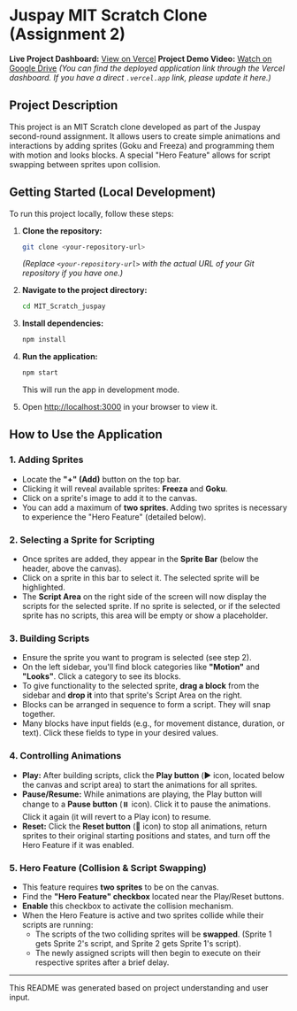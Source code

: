 # Juspay MIT Scratch Clone (Assignment 2)

**Live Project Dashboard:** [View on Vercel](https://juspay-mit-scratch-assignment.vercel.app/)
**Project Demo Video:** [Watch on Google Drive](https://drive.google.com/file/d/1NE5P9Co547mMWcRaBPlYUX_YuWaqRzia/view?usp=sharing)
*(You can find the deployed application link through the Vercel dashboard. If you have a direct `.vercel.app` link, please update it here.)*

## Project Description

This project is an MIT Scratch clone developed as part of the Juspay second-round assignment. It allows users to create simple animations and interactions by adding sprites (Goku and Freeza) and programming them with motion and looks blocks. A special "Hero Feature" allows for script swapping between sprites upon collision.

## Getting Started (Local Development)

To run this project locally, follow these steps:

1.  **Clone the repository:**
    ```bash
    git clone <your-repository-url>
    ```
    *(Replace `<your-repository-url>` with the actual URL of your Git repository if you have one.)*

2.  **Navigate to the project directory:**
    ```bash
    cd MIT_Scratch_juspay
    ```

3.  **Install dependencies:**
    ```bash
    npm install
    ```

4.  **Run the application:**
    ```bash
    npm start
    ```
    This will run the app in development mode.

5.  Open [http://localhost:3000](http://localhost:3000) in your browser to view it.

## How to Use the Application

### 1. Adding Sprites
*   Locate the **"+" (Add)** button on the top bar.
*   Clicking it will reveal available sprites: **Freeza** and **Goku**.
*   Click on a sprite's image to add it to the canvas.
*   You can add a maximum of **two sprites**. Adding two sprites is necessary to experience the "Hero Feature" (detailed below).

### 2. Selecting a Sprite for Scripting
*   Once sprites are added, they appear in the **Sprite Bar** (below the header, above the canvas).
*   Click on a sprite in this bar to select it. The selected sprite will be highlighted.
*   The **Script Area** on the right side of the screen will now display the scripts for the selected sprite. If no sprite is selected, or if the selected sprite has no scripts, this area will be empty or show a placeholder.

### 3. Building Scripts
*   Ensure the sprite you want to program is selected (see step 2).
*   On the left sidebar, you'll find block categories like **"Motion"** and **"Looks"**. Click a category to see its blocks.
*   To give functionality to the selected sprite, **drag a block** from the sidebar and **drop it** into that sprite's Script Area on the right.
*   Blocks can be arranged in sequence to form a script. They will snap together.
*   Many blocks have input fields (e.g., for movement distance, duration, or text). Click these fields to type in your desired values.

### 4. Controlling Animations
*   **Play:** After building scripts, click the **Play button** (▶️ icon, located below the canvas and script area) to start the animations for all sprites.
*   **Pause/Resume:** While animations are playing, the Play button will change to a **Pause button** (⏸️ icon). Click it to pause the animations. Click it again (it will revert to a Play icon) to resume.
*   **Reset:** Click the **Reset button** (🔄 icon) to stop all animations, return sprites to their original starting positions and states, and turn off the Hero Feature if it was enabled.

### 5. Hero Feature (Collision & Script Swapping)
*   This feature requires **two sprites** to be on the canvas.
*   Find the **"Hero Feature" checkbox** located near the Play/Reset buttons.
*   **Enable** this checkbox to activate the collision mechanism.
*   When the Hero Feature is active and two sprites collide while their scripts are running:
    *   The scripts of the two colliding sprites will be **swapped**. (Sprite 1 gets Sprite 2's script, and Sprite 2 gets Sprite 1's script).
    *   The newly assigned scripts will then begin to execute on their respective sprites after a brief delay.

---

This README was generated based on project understanding and user input.
